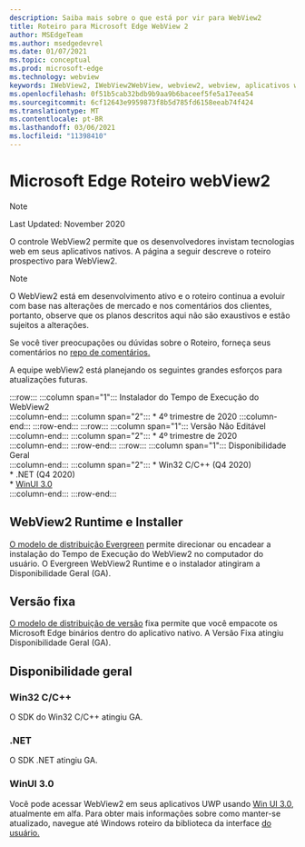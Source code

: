 ```yaml
---
description: Saiba mais sobre o que está por vir para WebView2
title: Roteiro para Microsoft Edge WebView 2
author: MSEdgeTeam
ms.author: msedgedevrel
ms.date: 01/07/2021
ms.topic: conceptual
ms.prod: microsoft-edge
ms.technology: webview
keywords: IWebView2, IWebView2WebView, webview2, webview, aplicativos win32, win32, edge, ICoreWebView2, ICoreWebView2Host, controle de navegador, html de borda
ms.openlocfilehash: 0f51b5cab32bdb9b9aa9b6baceef5fe5a17eea54
ms.sourcegitcommit: 6cf12643e9959873f8b5d785fd6158eeab74f424
ms.translationtype: MT
ms.contentlocale: pt-BR
ms.lasthandoff: 03/06/2021
ms.locfileid: "11398410"
---
```

# <a name="microsoft-edge-webview2-roadmap"></a>Microsoft Edge Roteiro webView2  

> [!NOTE]
> Last Updated: November 2020  

O controle WebView2 permite que os desenvolvedores invistam tecnologias web em seus aplicativos nativos.  A página a seguir descreve o roteiro prospectivo para WebView2.  

> [!NOTE]
> O WebView2 está em desenvolvimento ativo e o roteiro continua a evoluir com base nas alterações de mercado e nos comentários dos clientes, portanto, observe que os planos descritos aqui não são exaustivos e estão sujeitos a alterações.  

Se você tiver preocupações ou dúvidas sobre o Roteiro, forneça seus comentários no [repo de comentários.][GithubMicrosoftedgeWebviewfeedbackMain]  

A equipe webView2 está planejando os seguintes grandes esforços para atualizações futuras.  

:::row:::
   :::column span="1":::
      Instalador do Tempo de Execução do WebView2  
   :::column-end:::
   :::column span="2":::
      *   4º trimestre de 2020
   :::column-end:::
:::row-end:::
:::row:::
   :::column span="1":::
      Versão Não Editável  
   :::column-end:::
   :::column span="2":::
      *   4º trimestre de 2020  
   :::column-end:::
:::row-end:::
:::row:::
   :::column span="1":::
      Disponibilidade Geral  
   :::column-end:::
   :::column span="2":::
      *   Win32 C/C++ \(Q4 2020\)  
      *   .NET \(Q4 2020\)  
      *   [WinUI 3.0][GithubMicrosoftUiXamlRoadmap]  
   :::column-end:::
:::row-end:::  

## <a name="webview2-runtime-and-installer"></a>WebView2 Runtime e Installer  

[O modelo de distribuição Evergreen][ConceptDistributionEvergreenModel] permite direcionar ou encadear a instalação do Tempo de Execução do WebView2 no computador do usuário.  O Evergreen WebView2 Runtime e o instalador atingiram a Disponibilidade Geral \(GA\).  

## <a name="fixed-version"></a>Versão fixa  

[O modelo de distribuição de versão][ConceptsDistributionFixedVersionModel] fixa permite que você empacote os Microsoft Edge binários dentro do aplicativo nativo.  A Versão Fixa atingiu Disponibilidade Geral \(GA\).  

## <a name="general-availability"></a>Disponibilidade geral  

### <a name="win32-cc"></a>Win32 C/C++  

O SDK do Win32 C/C++ atingiu GA.  

### <a name="net"></a>.NET  

O SDK .NET atingiu GA. 

### <a name="winui-30"></a>WinUI 3.0  

Você pode acessar WebView2 em seus aplicativos UWP usando [Win UI 3.0][UwpToolkitsWinui3Index], atualmente em alfa.  Para obter mais informações sobre como manter-se atualizado, navegue até Windows roteiro da biblioteca da interface [do usuário.][GithubMicrosoftUiXamlRoadmap]  

<!-- links -->  

[ConceptDistributionEvergreenModel]: ./concepts/distribution.md#evergreen-distribution-mode "Modelo de distribuição evergreen - Distribuição de aplicativos usando webView2 | Microsoft Docs"  
[ConceptsDistributionFixedVersionModel]: ./concepts/distribution.md#fixed-version-distribution-mode "Modelo de distribuição de versão fixa - Distribuição de aplicativos usando webView2 | Microsoft Docs"  

[UwpToolkitsWinui3Index]: /uwp/toolkits/winui3/index "Windows Biblioteca de interface do usuário 3.0 Visualização 1 (maio de 2020) | Microsoft Docs"  

[GithubMicrosoftedgeWebviewfeedbackMain]: https://github.com/MicrosoftEdge/WebViewFeedback "Comentários do WebView - MicrosoftEdge/WebViewFeedback | GitHub"  

[GithubMicrosoftUiXamlRoadmap]: https://github.com/microsoft/microsoft-ui-xaml/blob/master/docs/roadmap.md "Windows Roteiro da Biblioteca da Interface do Usuário - microsoft/microsoft-ui-xaml | GitHub"  
